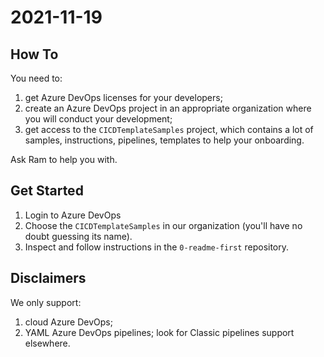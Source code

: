 # 2021-11-19

## How To

You need to:

1. get Azure DevOps licenses for your developers;
2. create an Azure DevOps project in an appropriate organization 
   where you will conduct your development;
3. get access to the `CICDTemplateSamples` project, which
   contains a lot of samples, instructions, pipelines, templates 
   to help your onboarding.

Ask Ram to help you with.


## Get Started

1. Login to Azure DevOps
2. Choose the `CICDTemplateSamples` in our organization (you'll
   have no doubt guessing its name).
3. Inspect and follow instructions in the `0-readme-first` 
   repository.

## Disclaimers

We only support:

1. cloud Azure DevOps;
2. YAML Azure DevOps pipelines; look for Classic pipelines support 
   elsewhere.

